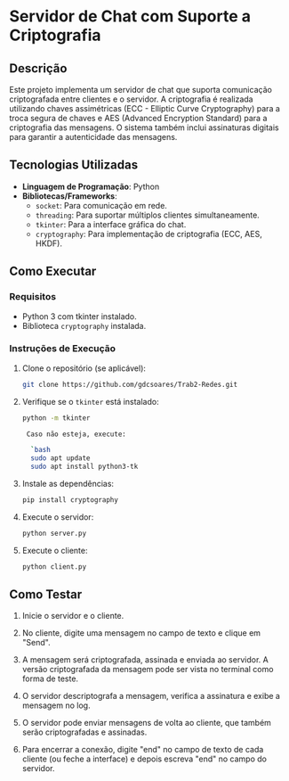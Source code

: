 # Servidor de Chat com Suporte a Criptografia

## Descrição

Este projeto implementa um servidor de chat que suporta comunicação criptografada entre clientes e o servidor. A criptografia é realizada utilizando chaves assimétricas (ECC - Elliptic Curve Cryptography) para a troca segura de chaves e AES (Advanced Encryption Standard) para a criptografia das mensagens. O sistema também inclui assinaturas digitais para garantir a autenticidade das mensagens.

## Tecnologias Utilizadas

- **Linguagem de Programação**: Python
- **Bibliotecas/Frameworks**:
  - `socket`: Para comunicação em rede.
  - `threading`: Para suportar múltiplos clientes simultaneamente.
  - `tkinter`: Para a interface gráfica do chat.
  - `cryptography`: Para implementação de criptografia (ECC, AES, HKDF).

## Como Executar


  ### Requisitos

- Python 3 com tkinter instalado.
- Biblioteca `cryptography` instalada.

### Instruções de Execução

1. Clone o repositório (se aplicável):
   ```bash
   git clone https://github.com/gdcsoares/Trab2-Redes.git

2. Verifique se o `tkinter` está instalado:  
   ```bash
   python -m tkinter

    Caso não esteja, execute:

     `bash
     sudo apt update  
     sudo apt install python3-tk  

3. Instale as dependências:
   ```bash
   pip install cryptography

4. Execute o servidor:
   ```bash
   python server.py

5. Execute o cliente:
   ```bash
   python client.py

## Como Testar

1. Inicie o servidor e o cliente.

2. No cliente, digite uma mensagem no campo de texto e clique em "Send".

3. A mensagem será criptografada, assinada e enviada ao servidor. A versão criptografada da mensagem pode ser vista no terminal como forma de teste.

4. O servidor descriptografa a mensagem, verifica a assinatura e exibe a mensagem no log.

5. O servidor pode enviar mensagens de volta ao cliente, que também serão criptografadas e assinadas.

6. Para encerrar a conexão, digite "end" no campo de texto de cada cliente (ou feche a interface) e depois escreva "end" no campo do servidor.

